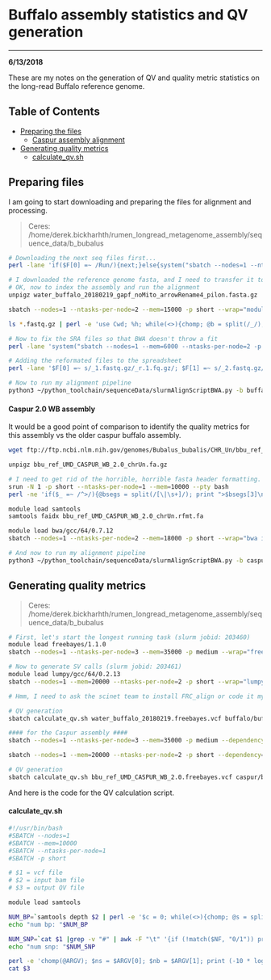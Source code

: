 # Buffalo assembly statistics and QV generation
---
**6/13/2018**

These are my notes on the generation of QV and quality metric statistics on the long-read Buffalo reference genome.


## Table of Contents
* [Preparing the files](#preparing)
	* [Caspur assembly alignment](#caspur)
* [Generating quality metrics](#quality)
	* [calculate_qv.sh](#calculatescript)

<a name="preparing"></a>
## Preparing files

I am going to start downloading and preparing the files for alignment and processing. 

> Ceres: /home/derek.bickharhth/rumen_longread_metagenome_assembly/sequence_data/b_bubalus

```bash
# Downloading the next seq files first...
perl -lane 'if($F[0] =~ /Run/){next;}else{system("sbatch --nodes=1 --ntasks-per-node=2 --mem=2000 -p short --wrap=\"module load sratoolkit/gcc/64/2.8.2-1; prefetch --max-size 55000000 $F[0]; fastq-dump.2 -I --gzip --split-files $F[0]\"");}' < buffalo_wgs_sra_dataset.tab

# I downloaded the reference genome fasta, and I need to transfer it to the cluster for indexing and alignment
# OK, now to index the assembly and run the alignment
unpigz water_buffalo_20180219_gapf_noMito_arrowRename4_pilon.fasta.gz

sbatch --nodes=1 --ntasks-per-node=2 --mem=15000 -p short --wrap="module load bwa; module load samtools; bwa index water_buffalo_20180219_gapf_noMito_arrowRename4_pilon.fasta; samtools faidx water_buffalo_20180219_gapf_noMito_arrowRename4_pilon.fasta"

ls *.fastq.gz | perl -e 'use Cwd; %h; while(<>){chomp; @b = split(/_/); push(@{$h{$b[0]}}, $_);} $cwd = cwd(); foreach my $k (keys(%h)){print "$cwd/" . $h{$k}->[0] . "\t$cwd/" . $h{$k}->[1] . "\t$k\tbuffalo\n";}' > raw_sra_buffalo_paired_end.tab

# Now to fix the SRA files so that BWA doesn't throw a fit
perl -lane 'system("sbatch --nodes=1 --mem=6000 --ntasks-per-node=2 -p short --wrap=\"python3 ~/python_toolchain/sequenceData/fixSRAFastqFiles.py -f $F[0] -r $F[1] -o $F[2]\_r -l $F[2]\_r.log\"");' < raw_sra_buffalo_paired_end.tab

# Adding the reformated files to the spreadsheet
perl -lane '$F[0] =~ s/_1.fastq.gz/_r.1.fq.gz/; $F[1] =~ s/_2.fastq.gz/_r.2.fq.gz/; if( -s $F[0] && -s $F[1]){print join("\t", @F);}' < raw_sra_buffalo_paired_end.tab > reformated_sra_buffal_paired_end.tab

# Now to run my alignment pipeline
python3 ~/python_toolchain/sequenceData/slurmAlignScriptBWA.py -b buffalo -t reformated_sra_buffal_paired_end.tab -f water_buffalo_20180219_gapf_noMito_arrowRename4_pilon.fasta -p short -m
```

<a name="caspur"></a>
#### Caspur 2.0 WB assembly

It would be a good point of comparison to identify the quality metrics for this assembly vs the older caspur buffalo assembly.

```bash
wget ftp://ftp.ncbi.nlm.nih.gov/genomes/Bubalus_bubalis/CHR_Un/bbu_ref_UMD_CASPUR_WB_2.0_chrUn.fa.gz

unpigz bbu_ref_UMD_CASPUR_WB_2.0_chrUn.fa.gz

# I need to get rid of the horrible, horrible fasta header formatting. Let's do this in an interactive node
srun -N 1 -p short --ntasks-per-node=1 --mem=10000 --pty bash
perl -ne 'if($_ =~ /^>/){@bsegs = split(/[\|\s+]/); print ">$bsegs[3]\n";}else{print $_;}' < bbu_ref_UMD_CASPUR_WB_2.0_chrUn.fa > bbu_ref_UMD_CASPUR_WB_2.0_chrUn.rfmt.fa

module load samtools
samtools faidx bbu_ref_UMD_CASPUR_WB_2.0_chrUn.rfmt.fa

module load bwa/gcc/64/0.7.12
sbatch --nodes=1 --ntasks-per-node=2 --mem=18000 -p short --wrap="bwa index bbu_ref_UMD_CASPUR_WB_2.0_chrUn.rfmt.fa"

# And now to run my alignment pipeline
python3 ~/python_toolchain/sequenceData/slurmAlignScriptBWA.py -b caspur -t reformated_sra_buffal_paired_end.tab -f bbu_ref_UMD_CASPUR_WB_2.0_chrUn.rfmt.fa -p short -m
```

<a name="quality"></a>
## Generating quality metrics

> Ceres: /home/derek.bickharhth/rumen_longread_metagenome_assembly/sequence_data/b_bubalus

```bash
# First, let's start the longest running task (slurm jobid: 203460)
module load freebayes/1.1.0
sbatch --nodes=1 --ntasks-per-node=3 --mem=35000 -p medium --wrap="freebayes -C 2 -0 -O -q 20 -z 0.10 -E 0 -X -u -p 2 -F 0.75 -f water_buffalo_20180219_gapf_noMito_arrowRename4_pilon.fasta -v water_buffalo_20180219.freebayes.vcf buffalo/buffalo/buffalo.sorted.merged.bam"

# Now to generate SV calls (slurm jobid: 203461)
module load lumpy/gcc/64/0.2.13
sbatch --nodes=1 --mem=20000 --ntasks-per-node=2 -p short --wrap="lumpyexpress -B buffalo/buffalo/buffalo.sorted.merged.bam -o water_buffalo_20180219.lumpy.vcf"

# Hmm, I need to ask the scinet team to install FRC_align or code it myself without the lib-gmp dependencies

# QV generation
sbatch calculate_qv.sh water_buffalo_20180219.freebayes.vcf buffalo/buffalo/buffalo.sorted.merged.bam water_buffalo_20180219.qv

#### for the Caspur assembly ####
sbatch --nodes=1 --ntasks-per-node=3 --mem=35000 -p medium --dependency=afterany:203505 --wrap="freebayes -C 2 -0 -O -q 20 -z 0.10 -E 0 -X -u -p 2 -F 0.75 -f bbu_ref_UMD_CASPUR_WB_2.0_chrUn.rfmt.fa -v bbu_ref_UMD_CASPUR_WB_2.0.freebayes.vcf caspur/buffalo/buffalo.sorted.merged.bam"

sbatch --nodes=1 --mem=20000 --ntasks-per-node=2 -p short --dependency=afterany:203505 --wrap="lumpyexpress -B caspur/buffalo/buffalo.sorted.merged.bam -o bbu_ref_UMD_CASPUR_WB_2.0.lumpy.vcf"

# QV generation
sbatch calculate_qv.sh bbu_ref_UMD_CASPUR_WB_2.0.freebayes.vcf caspur/buffalo/buffalo.sorted.merged.bam bbu_ref_UMD_CASPUR_WB_2.0.qv
```


And here is the code for the QV calculation script.

<a name="calculatescript"></a>
#### calculate_qv.sh

```bash
#!/usr/bin/bash
#SBATCH --nodes=1
#SBATCH --mem=10000
#SBATCH --ntasks-per-node=1
#SBATCH -p short

# $1 = vcf file
# $2 = input bam file
# $3 = output QV file

module load samtools

NUM_BP=`samtools depth $2 | perl -e '$c = 0; while(<>){chomp; @s = split(/\t/); if(scalar(@s) >= 3){$c++;}} print "$c\n";'`
echo "num bp: "$NUM_BP

NUM_SNP=`cat $1 |grep -v "#" | awk -F "\t" '{if (!match($NF, "0/1")) print $1"\t"$2"\t"$3"\t"$4"\t"$5"\t"$8}' | tr ';' ' ' | sed s/AB=//g | awk -v WEIGHT=0 '{if ($6 >= WEIGHT) print $0}' | awk -v SUM=0 '{if (length($4) == length($5)) { SUM+=length($4); } else if (length($4) < length($5)) { SUM+=length($5)-length($4); } else { SUM+=length($4)-length($5)}} END { print SUM}'`
echo "num snp: "$NUM_SNP

perl -e 'chomp(@ARGV); $ns = $ARGV[0]; $nb = $ARGV[1]; print (-10 * log($ns/$nb)/log(10)); print "\n";' $NUM_SNP $NUM_BP > $3
cat $3
```